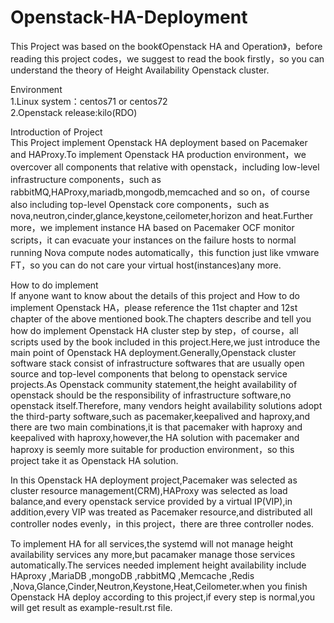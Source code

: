 # Openstack-HA-Deployment

This Project was based on the book《Openstack HA and Operation》，before reading this project codes，we suggest to read the book firstly，so you can understand the theory of Height Availability Openstack cluster.

Environment<br>
1.Linux system：centos71 or centos72<br>
2.Openstack release:kilo(RDO)<br>

Introduction of Project<br> 
This Project implement Openstack HA deployment based on Pacemaker and HAProxy.To implement Openstack HA production environment，we overcover all components that relative with openstack，including low-level infrastructure components，such as 
rabbitMQ,HAProxy,mariadb,mongodb,memcached and so on，of course also including top-level Openstack core components，such as 
nova,neutron,cinder,glance,keystone,ceilometer,horizon and heat.Further more，we implement instance HA based on Pacemaker OCF monitor scripts，it can evacuate your instances on the failure hosts to normal running Nova compute nodes automatically，this function just like vmware FT，so you can do not care your virtual host(instances)any more.

How to do implement<br>
If anyone want to know about the details of this project and How to do implement Openstack HA，please reference the 11st chapter and 12st chapter of the above mentioned book.The chapters describe and tell you how do implement Openstack HA cluster step by step，of course，all scripts used by the book included in this project.Here,we just introduce the main point of Openstack HA deployment.Generally,Openstack cluster software stack consist of infrastructure softwares that are usually open source and top-level components that belong to openstack service projects.As Openstack community statement,the height availability of openstack should be the responsibility of infrastructure software,no openstack itself.Therefore, many vendors height availability solutions adopt the third-party software,such as pacemaker,keepalived and haproxy,and there are two main combinations,it is that pacemaker with haproxy and keepalived with haproxy,however,the HA solution with pacemaker and haproxy is seemly more suitable for production environment，so this project take it as Openstack HA solution.
   
In this Openstack HA deployment project,Pacemaker was selected as cluster resource management(CRM),HAProxy was selected as load balance,and every openstack service provided by a virtual IP(VIP),in addition,every VIP was treated as Pacemaker resource,and distributed all controller nodes evenly，in this project，there are three controller nodes.
   
To implement HA for all services,the systemd will not manage height availability services any more,but pacamaker manage those services automatically.The services needed implement height availability include HAproxy ,MariaDB ,mongoDB ,rabbitMQ ,Memcache ,Redis ,Nova,Glance,Cinder,Neutron,Keystone,Heat,Ceilometer.when you finish Openstack HA deploy according to this project,if every step is normal,you will get result as example-result.rst file.
